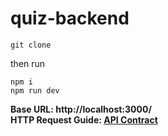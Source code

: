 # quiz-backend

`git clone`

then run

```
npm i
npm run dev
```

<b>Base URL: http://localhost:3000/<b> <br>
<b>HTTP Request Guide: [API Contract](https://docs.google.com/spreadsheets/d/1bweEuRCHggE_PVnCXfvplK7_GCxHa39LxGjb7rzgiSY/edit?usp=sharing) <b>